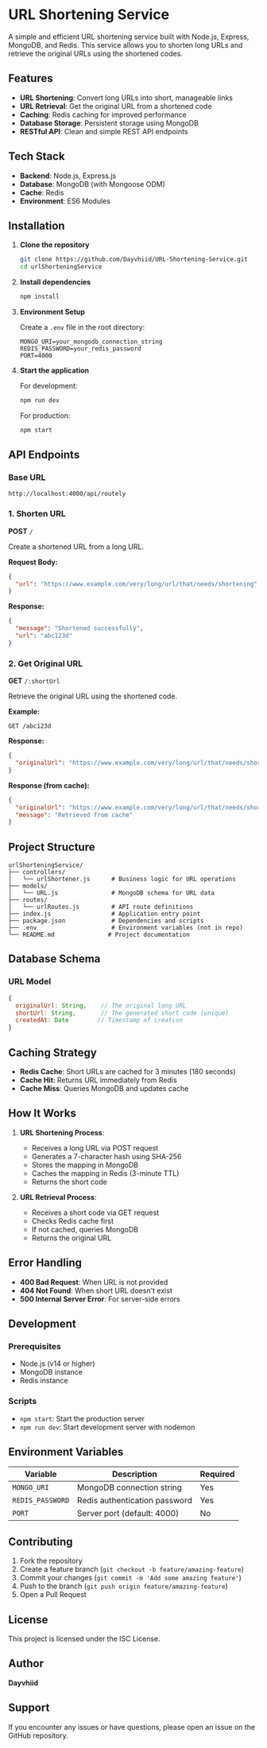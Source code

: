 # URL Shortening Service

A simple and efficient URL shortening service built with Node.js, Express, MongoDB, and Redis. This service allows you to shorten long URLs and retrieve the original URLs using the shortened codes.

## Features

- **URL Shortening**: Convert long URLs into short, manageable links
- **URL Retrieval**: Get the original URL from a shortened code
- **Caching**: Redis caching for improved performance
- **Database Storage**: Persistent storage using MongoDB
- **RESTful API**: Clean and simple REST API endpoints

## Tech Stack

- **Backend**: Node.js, Express.js
- **Database**: MongoDB (with Mongoose ODM)
- **Cache**: Redis
- **Environment**: ES6 Modules

## Installation

1. **Clone the repository**
   ```bash
   git clone https://github.com/Dayvhiid/URL-Shortening-Service.git
   cd urlShorteningService
   ```

2. **Install dependencies**
   ```bash
   npm install
   ```

3. **Environment Setup**
   
   Create a `.env` file in the root directory:
   ```env
   MONGO_URI=your_mongodb_connection_string
   REDIS_PASSWORD=your_redis_password
   PORT=4000
   ```

4. **Start the application**
   
   For development:
   ```bash
   npm run dev
   ```
   
   For production:
   ```bash
   npm start
   ```

## API Endpoints

### Base URL
```
http://localhost:4000/api/routely
```

### 1. Shorten URL
**POST** `/`

Create a shortened URL from a long URL.

**Request Body:**
```json
{
  "url": "https://www.example.com/very/long/url/that/needs/shortening"
}
```

**Response:**
```json
{
  "message": "Shortened successfully",
  "url": "abc123d"
}
```

### 2. Get Original URL
**GET** `/:shortUrl`

Retrieve the original URL using the shortened code.

**Example:**
```
GET /abc123d
```

**Response:**
```json
{
  "originalUrl": "https://www.example.com/very/long/url/that/needs/shortening"
}
```

**Response (from cache):**
```json
{
  "originalUrl": "https://www.example.com/very/long/url/that/needs/shortening",
  "message": "Retrieved from cache"
}
```

## Project Structure

```
urlShorteningService/
├── controllers/
│   └── urlShortener.js      # Business logic for URL operations
├── models/
│   └── URL.js               # MongoDB schema for URL data
├── routes/
│   └── urlRoutes.js         # API route definitions
├── index.js                 # Application entry point
├── package.json             # Dependencies and scripts
├── .env                     # Environment variables (not in repo)
└── README.md               # Project documentation
```

## Database Schema

### URL Model
```javascript
{
  originalUrl: String,    // The original long URL
  shortUrl: String,       // The generated short code (unique)
  createdAt: Date        // Timestamp of creation
}
```

## Caching Strategy

- **Redis Cache**: Short URLs are cached for 3 minutes (180 seconds)
- **Cache Hit**: Returns URL immediately from Redis
- **Cache Miss**: Queries MongoDB and updates cache

## How It Works

1. **URL Shortening Process**:
   - Receives a long URL via POST request
   - Generates a 7-character hash using SHA-256
   - Stores the mapping in MongoDB
   - Caches the mapping in Redis (3-minute TTL)
   - Returns the short code

2. **URL Retrieval Process**:
   - Receives a short code via GET request
   - Checks Redis cache first
   - If not cached, queries MongoDB
   - Returns the original URL

## Error Handling

- **400 Bad Request**: When URL is not provided
- **404 Not Found**: When short URL doesn't exist
- **500 Internal Server Error**: For server-side errors

## Development

### Prerequisites
- Node.js (v14 or higher)
- MongoDB instance
- Redis instance

### Scripts
- `npm start`: Start the production server
- `npm run dev`: Start development server with nodemon

## Environment Variables

| Variable | Description | Required |
|----------|-------------|----------|
| `MONGO_URI` | MongoDB connection string | Yes |
| `REDIS_PASSWORD` | Redis authentication password | Yes |
| `PORT` | Server port (default: 4000) | No |

## Contributing

1. Fork the repository
2. Create a feature branch (`git checkout -b feature/amazing-feature`)
3. Commit your changes (`git commit -m 'Add some amazing feature'`)
4. Push to the branch (`git push origin feature/amazing-feature`)
5. Open a Pull Request

## License

This project is licensed under the ISC License.

## Author

**Dayvhiid**


## Support

If you encounter any issues or have questions, please open an issue on the GitHub repository.
